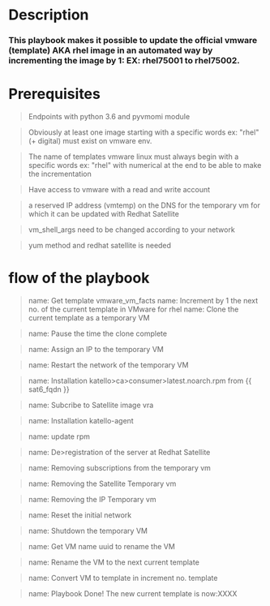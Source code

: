# Description

### This playbook makes it possible to update the official vmware (template) AKA rhel image in an automated way by incrementing the image by 1: EX: rhel75001 to rhel75002.


# Prerequisites

> Endpoints with python 3.6 and pyvmomi module

> Obviously at least one image starting with a specific words ex: "rhel" (+ digital) must exist on vmware env.

> The name of templates vmware linux must always begin with a specific words ex: "rhel" with numerical at the end to be able to make the incrementation

> Have access to vmware with a read and write account 

> a reserved IP address  (vmtemp) on the DNS for the temporary vm for which it can be updated with Redhat Satellite

> vm_shell_args need to be changed according to your network

> yum method and redhat satellite is needed


# flow of the playbook

> name: Get template vmware_vm_facts
> name: Increment by 1 the next no. of the current template in VMware for rhel
> name: Clone the current template as a temporary VM

> name: Pause the time the clone complete     
 
> name: Assign an IP to the temporary VM

> name: Restart the network of the temporary VM
 
> name: Installation katello>ca>consumer>latest.noarch.rpm from {{ sat6_fqdn }}
 
> name: Subcribe to Satellite image vra

> name: Installation katello-agent
 
> name: update rpm

> name: De>registration of the server at Redhat Satellite
  
> name: Removing subscriptions from the temporary vm

> name: Removing the Satellite Temporary vm
 
> name: Removing the IP Temporary vm

> name: Reset the initial network
  
> name: Shutdown the temporary VM

> name: Get VM name uuid to rename the VM

> name: Rename the VM to the next current template

> name: Convert VM to template in increment no. template
 
> name: Playbook Done! The new current template is now:XXXX
